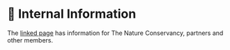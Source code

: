 # 🔐 Internal Information

The [linked page](https://docs.google.com/document/d/1NHeVnkUbhd8g6nx9TM6pDGPeQH12N1UGCxBDh95\_Uwo/edit?usp=sharing) has information for The Nature Conservancy, partners and other members.
